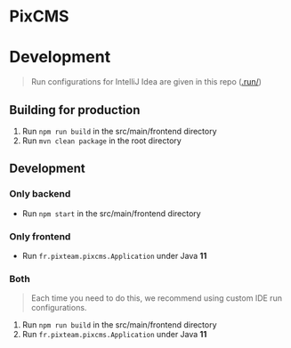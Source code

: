# PixCMS


# Development
> Run configurations for IntelliJ Idea are given in this repo ([.run/](./.run/))

## Building for production
1. Run ``npm run build`` in the src/main/frontend directory
2. Run ``mvn clean package`` in the root directory

## Development
### Only backend
- Run ``npm start`` in the src/main/frontend directory

### Only frontend
- Run ``fr.pixteam.pixcms.Application`` under Java **11**

### Both
> Each time you need to do this, we recommend using custom IDE run configurations.
1. Run ``npm run build`` in the src/main/frontend directory
2. Run ``fr.pixteam.pixcms.Application`` under Java **11**
